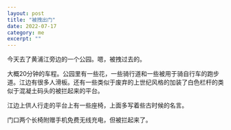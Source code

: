 ```yaml
---
layout: post
title: "被拽出门"
date: 2022-07-17   
category: me
excerpt: ""
---
```

今天去了黄浦江旁边的一个公园。嗯，被拽过去的。

大概20分钟的车程。公园里有一些花，一些骑行道和一些被用于骑自行车的跑步道。江边有很多人滑板。还有一些类似于废弃的上世纪风格的加装了白色栏杆的类似于混凝土码头的被拦起来的平台。

江边上供人行走的平台上有一些座椅，上面多写着些古时候的名言。

门口两个长椅附赠手机免费无线充电，但被拦起来了。
